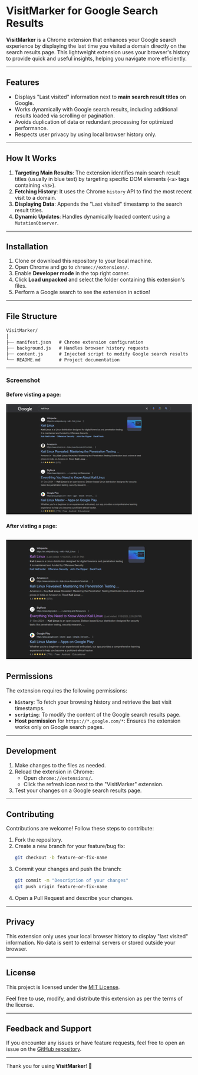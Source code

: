 
# VisitMarker for Google Search Results

**VisitMarker** is a Chrome extension that enhances your Google search experience by displaying the last time you visited a domain directly on the search results page. This lightweight extension uses your browser's history to provide quick and useful insights, helping you navigate more efficiently.

---

## Features

- Displays "Last visited" information next to **main search result titles** on Google.
- Works dynamically with Google search results, including additional results loaded via scrolling or pagination.
- Avoids duplication of data or redundant processing for optimized performance.
- Respects user privacy by using local browser history only.

---

## How It Works

1. **Targeting Main Results**: The extension identifies main search result titles (usually in blue text) by targeting specific DOM elements (`<a>` tags containing `<h3>`).
2. **Fetching History**: It uses the Chrome `history` API to find the most recent visit to a domain.
3. **Displaying Data**: Appends the "Last visited" timestamp to the search result titles.
4. **Dynamic Updates**: Handles dynamically loaded content using a `MutationObserver`.

---

## Installation

1. Clone or download this repository to your local machine.
2. Open Chrome and go to `chrome://extensions/`.
3. Enable **Developer mode** in the top right corner.
4. Click **Load unpacked** and select the folder containing this extension's files.
5. Perform a Google search to see the extension in action!

---

## File Structure

```
VisitMarker/
│
├── manifest.json   # Chrome extension configuration
├── background.js   # Handles browser history requests
├── content.js      # Injected script to modify Google search results
└── README.md       # Project documentation
```

---
### Screenshot
#### Before visting a page: 
![Before Visit](before.png)

#### After visting a page: 
![After Visit](after.png)
---

## Permissions

The extension requires the following permissions:

- **`history`**: To fetch your browsing history and retrieve the last visit timestamps.
- **`scripting`**: To modify the content of the Google search results page.
- **Host permission** for `https://*.google.com/*`: Ensures the extension works only on Google search pages.

---

## Development

1. Make changes to the files as needed.
2. Reload the extension in Chrome:
   - Open `chrome://extensions/`.
   - Click the refresh icon next to the "VisitMarker" extension.
3. Test your changes on a Google search results page.

---

## Contributing

Contributions are welcome! Follow these steps to contribute:

1. Fork the repository.
2. Create a new branch for your feature/bug fix:
   ```bash
   git checkout -b feature-or-fix-name
   ```
3. Commit your changes and push the branch:
   ```bash
   git commit -m "Description of your changes"
   git push origin feature-or-fix-name
   ```
4. Open a Pull Request and describe your changes.

---

## Privacy

This extension only uses your local browser history to display "last visited" information. No data is sent to external servers or stored outside your browser.

---

## License

This project is licensed under the [MIT License](LICENSE).

Feel free to use, modify, and distribute this extension as per the terms of the license.

---

## Feedback and Support

If you encounter any issues or have feature requests, feel free to open an issue on the [GitHub repository](https://github.com/dhamodaran-pandiyan/VisitMarker).

---

Thank you for using **VisitMarker**! 🚀
